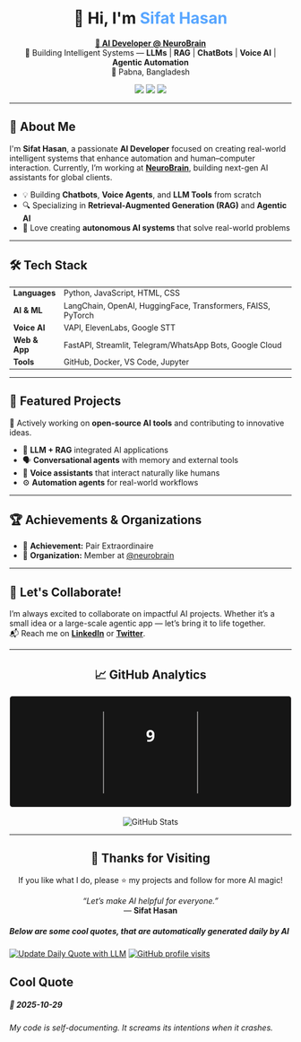 <h1 align="center">👋 Hi, I'm <span style="color:#58a6ff;">Sifat Hasan</span></h1>

<p align="center">
  <a href="https://neurobrains.co/"><b>🚀 AI Developer @ NeuroBrain</b></a><br>
  🤖 Building Intelligent Systems — <b>LLMs</b> | <b>RAG</b> | <b>ChatBots</b> | <b>Voice AI</b> | <b>Agentic Automation</b><br>
  📍 Pabna, Bangladesh
</p>

<p align="center">
  <a href="https://www.linkedin.com/in/prosifathasan"><img src="https://img.shields.io/badge/LinkedIn-0077B5?style=flat-square&logo=linkedin&logoColor=white"/></a>
  <a href="https://twitter.com/ProSifatHasan"><img src="https://img.shields.io/badge/Twitter/X-000000?style=flat-square&logo=x&logoColor=white"/></a>
  <a href="https://neurobrains.co/"><img src="https://img.shields.io/badge/Portfolio-58a6ff?style=flat-square&logo=firefox-browser&logoColor=white"/></a>
</p>

---

<h2>🧠 About Me</h2>

<p>
I'm <b>Sifat Hasan</b>, a passionate <b>AI Developer</b> focused on creating real-world intelligent systems that enhance automation and human–computer interaction.  
Currently, I’m working at <a href="https://neurobrains.co/"><b>NeuroBrain</b></a>, building next-gen AI assistants for global clients.
</p>

<ul>
  <li>💡 Building <b>Chatbots</b>, <b>Voice Agents</b>, and <b>LLM Tools</b> from scratch</li>
  <li>🔍 Specializing in <b>Retrieval-Augmented Generation (RAG)</b> and <b>Agentic AI</b></li>
  <li>🧩 Love creating <b>autonomous AI systems</b> that solve real-world problems</li>
</ul>

---

<h2>🛠️ Tech Stack</h2>

<table>
<tr>
<td><b>Languages</b></td>
<td>Python, JavaScript, HTML, CSS</td>
</tr>
<tr>
<td><b>AI & ML</b></td>
<td>LangChain, OpenAI, HuggingFace, Transformers, FAISS, PyTorch</td>
</tr>
<tr>
<td><b>Voice AI</b></td>
<td>VAPI, ElevenLabs, Google STT</td>
</tr>
<tr>
<td><b>Web & App</b></td>
<td>FastAPI, Streamlit, Telegram/WhatsApp Bots, Google Cloud</td>
</tr>
<tr>
<td><b>Tools</b></td>
<td>GitHub, Docker, VS Code, Jupyter</td>
</tr>
</table>

---

<h2>🧩 Featured Projects</h2>

<p>🚀 Actively working on <b>open-source AI tools</b> and contributing to innovative ideas.</p>

<ul>
  <li>🔗 <b>LLM + RAG</b> integrated AI applications</li>
  <li>🗣️ <b>Conversational agents</b> with memory and external tools</li>
  <li>🎤 <b>Voice assistants</b> that interact naturally like humans</li>
  <li>⚙️ <b>Automation agents</b> for real-world workflows</li>
</ul>

---

<h2>🏆 Achievements & Organizations</h2>

<ul>
  <li>🥇 <b>Achievement:</b> Pair Extraordinaire</li>
  <li>👥 <b>Organization:</b> Member at <a href="https://github.com/neurobrains">@neurobrain</a></li>
</ul>

---

<h2>🌟 Let's Collaborate!</h2>

<p>
I’m always excited to collaborate on impactful AI projects.  
Whether it’s a small idea or a large-scale agentic app — let’s bring it to life together.  
<br>
📬 Reach me on <a href="https://www.linkedin.com/in/prosifathasan"><b>LinkedIn</b></a> or <a href="https://twitter.com/ProSifatHasan"><b>Twitter</b></a>.
</p>

---

<h2 align="center">📈 GitHub Analytics</h2>

<p align="center">
  <img src="./assets/streak-stats.svg" alt="GitHub Streak Stats" />
</p>

<p align="center">
  <img src="https://github-readme-stats.vercel.app/api?username=Pro-Sifat-Hasan&show_icons=true&theme=radical" alt="GitHub Stats" />
</p>

---

<h2 align="center">🙏 Thanks for Visiting</h2>

<p align="center">
If you like what I do, please ⭐ my projects and follow for more AI magic!  
</p>

<p align="center">
  <i>“Let’s make AI helpful for everyone.”</i><br>— <b>Sifat Hasan</b>
</p>

##### Below are some cool quotes, that are automatically generated daily by AI

[![Update Daily Quote with LLM](https://github.com/bedead/bedead/actions/workflows/daily-quote.yml/badge.svg?event=workflow_dispatch)](https://github.com/bedead/bedead/actions/workflows/daily-quote.yml)
[![GitHub profile visits](https://komarev.com/ghpvc/?username=Pro-Sifat-Hasan&color=brightgreen&abbreviated=true)](https://github.com/Pro-Sifat-Hasan)

## Cool Quote

<!-- QUOTE:START -->
##### 🌟 *2025-10-29*

###### My code is self-documenting. It screams its intentions when it crashes.
<!-- QUOTE:END -->

